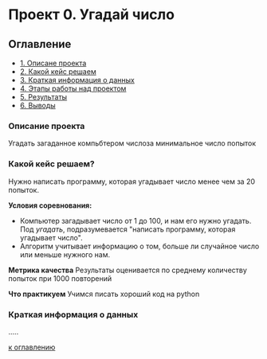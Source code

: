 # Проект 0. Угадай число

## Оглавление

* [1. Описане проекта](https://github.com/Vladislav-Pashkov/sf-data-science/blob/main/project%200/README_0.md#Описание-проекта)
* [2. Какой кейс решаем](https://github.com/Vladislav-Pashkov/sf-data-science/blob/main/project%200/README_0.md#Какой-кейс-решаем)
* [3. Краткая информация о данных](https://github.com/Vladislav-Pashkov/sf-data-science/blob/main/project%200/README_0.md#Краткая-информация-о-данных)
* [4. Этапы работы над проектом](https://github.com/Vladislav-Pashkov/sf-data-science/blob/main/project%200/README_0.md#Этапы-работы-над-проектом)
* [5. Результаты](https://github.com/Vladislav-Pashkov/sf-data-science/blob/main/project%200/README_0.md#Результаты)
* [6. Выводы](https://github.com/Vladislav-Pashkov/sf-data-science/blob/main/project%200/README_0.md#Выводы)

### Описание проекта
Угадать загаданное компьбтером числоза минимальное число попыток

### Какой кейс решаем?
Нужно написать программу, которая угадывает число менее чем за 20 попыток.

**Условия соревнования:**
- Компьютер загадывает число от 1 до 100, и нам его нужно угадать. Под *угадать*, подразумевается "написать программу, которая угадывает число".
- Алгоритм учитывает информацию о том, больше ли случайное число или меньше нужного нам.

**Метрика качества**
Результаты оценивается по среднему количеству попыток при 1000 повторений

**Что практикуем**
Учимся писать хороший код на python

### Краткая информация о данных
.....

[к оглавлению](https://github.com/Vladislav-Pashkov/sf-data-science/blob/main/project%200/README_0.md#Оглавление)
